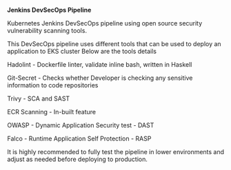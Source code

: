 **Jenkins DevSecOps Pipeline**

Kubernetes  Jenkins DevSecOps pipeline using open source security vulnerability scanning tools.

This DevSecOps pipeline uses different tools that can be used to deploy an application to EKS cluster
Below are the tools details

Hadolint - Dockerfile linter, validate inline bash, written in Haskell

Git-Secret - Checks whether Developer is checking any sensitive information to code repositories

Trivy  - SCA and SAST 

ECR Scanning - In-built feature

OWASP - Dynamic Application Security test - DAST

Falco - Runtime Application Self Protection - RASP



It is highly recommended to fully test the pipeline in lower environments and adjust as needed before deploying to production.
